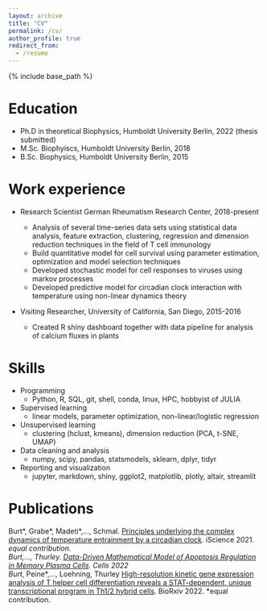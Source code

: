 ```yaml
---
layout: archive
title: "CV"
permalink: /cv/
author_profile: true
redirect_from:
  - /resume
---
```


{% include base_path %}

Education
======
* Ph.D in theoretical Biophysics, Humboldt University Berlin, 2022 (thesis submitted)
* M.Sc. Biophyiscs, Humboldt University Berlin, 2018
* B.Sc. Biophysics, Humboldt University Berlin, 2015

Work experience
======
* Research Scientist German Rheumatism Research Center, 2018-present
  * Analysis of several time-series data sets using statistical data analysis, feature extraction, clustering, regression and dimension reduction techniques in the field of T cell immunology
  * Build quantitative model for cell survival using parameter estimation, optimization and model selection techniques
  * Developed stochastic model for cell responses to viruses using markov processes
  * Developed predictive model for circadian clock interaction with temperature using non-linear dynamics theory

* Visiting Researcher, University of California, San Diego, 2015-2016
  * Created R shiny dashboard together with data pipeline for analysis of calcium fluxes in plants
  
Skills
======
* Programming
  * Python, R, SQL, git, shell, conda, linux, HPC, hobbyist of JULIA
* Supervised learning
  * linear models, parameter optimization, non-linear/logistic regression
* Unsupervised learning
  * clustering (hclust, kmeans), dimension reduction (PCA, t-SNE, UMAP)
* Data cleaning and analysis
  * numpy, scipy, pandas, statsmodels, sklearn, dplyr, tidyr
* Reporting and visualization
  * jupyter, markdown, shiny, ggplot2, matplotlib, plotly, altair, streamlit

Publications
======
Burt*, Grabe*, Madeti*,..., Schmal. [Principles underlying the complex dynamics of temperature entrainment by a circadian clock](https://www.cell.com/iscience/fulltext/S2589-0042(21)01341-9). iScience 2021. *equal contribution. <br>
Burt,..., Thurley. [Data-Driven Mathematical Model of Apoptosis Regulation in Memory Plasma Cells](https://www.mdpi.com/2073-4409/11/9/1547/htm). Cells 2022 <br>
Burt*, Peine*,..., Loehning, Thurley [High-resolution kinetic gene expression analysis of T helper cell differentiation reveals a STAT-dependent, unique transcriptional program in Th1/2 hybrid cells](https://www.biorxiv.org/content/10.1101/2022.05.13.491791v1). BioRxiv 2022. *equal contribution.
